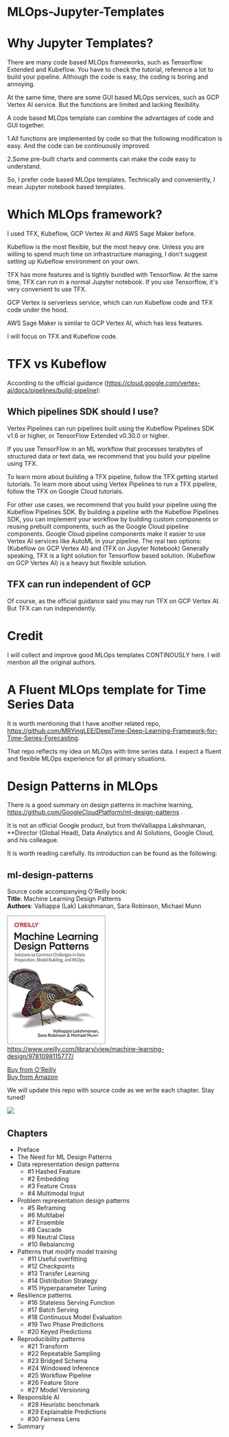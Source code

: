 # MLOps-Jupyter-Templates

# Why Jupyter Templates?
There are many code based MLOps frameworks, such as Tensorflow Extended and Kubeflow. You have to check the tutorial, reference a lot to build your pipeline. Although the code is easy, the coding is boring and annoying.

At the same time, there are some GUI based MLOps services, such as GCP Vertex AI service. But the functions are limited and lacking flexibility.

A code based MLOps template can combine the advantages of code and GUI together.

1.All functions are implemented by code so that the following modification is easy. And the code can be continuously improved. 

2.Some pre-built charts and comments can make the code easy to understand.

So, I prefer code based MLOps templates. Technically and conveniently, I mean Jupyter notebook based templates.

# Which MLOps framework?
I used TFX, Kubeflow, GCP Vertex AI and AWS Sage Maker before.

Kubeflow is the most flexible, but the most heavy one. Unless you are willing to spend much time on infrastructure managing, I don't suggest setting up Kubeflow environment on your own.

TFX has more features and is tightly bundled with Tensorflow. At the same time, TFX can run in a normal Jupyter notebook. If you use Tensorflow, it's very convenient to use TFX.

GCP Vertex is serverless service, which can run Kubeflow code and TFX code under the hood.

AWS Sage Maker is similar to GCP Vertex AI, which has less features.

I will focus on TFX and Kubeflow code.

# TFX vs Kubeflow
According to the official guidance (https://cloud.google.com/vertex-ai/docs/pipelines/build-pipeline):

## Which pipelines SDK should I use?
Vertex Pipelines can run pipelines built using the Kubeflow Pipelines SDK v1.6 or higher, or TensorFlow Extended v0.30.0 or higher.

If you use TensorFlow in an ML workflow that processes terabytes of structured data or text data, we recommend that you build your pipeline using TFX.

To learn more about building a TFX pipeline, follow the TFX getting started tutorials.
To learn more about using Vertex Pipelines to run a TFX pipeline, follow the TFX on Google Cloud tutorials.

For other use cases, we recommend that you build your pipeline using the Kubeflow Pipelines SDK. By building a pipeline with the Kubeflow Pipelines SDK, you can implement your workflow by building custom components or reusing prebuilt components, such as the Google Cloud pipeline components. Google Cloud pipeline components make it easier to use Vertex AI services like AutoML in your pipeline.
The real two options: (Kubeflow on GCP Vertex AI) and (TFX on Jupyter Notebook)
Generally speaking, TFX is a light solution for Tensorflow based solution. (Kubeflow on GCP Vertex AI) is a heavy but flexible solution.

## TFX can run independent of GCP
Of course, as the official guidance said you may run TFX on GCP Vertex AI. But TFX can run independently.

# Credit
I will collect and improve good MLOps templates CONTINOUSLY here. I will mention all the original authors.

# A Fluent MLOps template for Time Series Data

It is worth mentioning that I have another related repo, 
https://github.com/MRYingLEE/DeepTime-Deep-Learning-Framework-for-Time-Series-Forecasting. 

That repo reflects my idea on MLOps with time series data. 
I expect a fluent and flexible MLOps experience for all primary situations.

# Design Patterns in MLOps

There is a good summary on design patterns in machine learning,
https://github.com/GoogleCloudPlatform/ml-design-patterns .

It is not an official Google product, but from theValliappa Lakshmanan, **Director (Global Head), Data Analytics and AI Solutions, Google Cloud, and his colleague.

It is worth reading carefully. Its introduction can be found as the following: 


## ml-design-patterns
Source code accompanying O'Reilly book: <br/>
**Title**: Machine Learning Design Patterns <br/>
**Authors**: Valliappa (Lak) Lakshmanan, Sara Robinson, Michael Munn <br/>

<img src="mldp_cover_color.jpg" height="300"> https://www.oreilly.com/library/view/machine-learning-design/9781098115777/ </img> <br/>

<a href="https://shop.aer.io/oreilly/p/machine-learning-design/9781098115784-9149">Buy from O'Reilly</a> <br/>
<a href="https://www.amazon.com/Machine-Learning-Design-Patterns-Preparation/dp/1098115783">Buy from Amazon</a> <br/>

We will update this repo with source code as we write each chapter. Stay tuned!

[<img src="https://deepnote.com/buttons/try-in-a-jupyter-notebook-white.svg">](https://deepnote.com/launch?url=https://github.com/GoogleCloudPlatform/ml-design-patterns)

## Chapters

* Preface
* The Need for ML Design Patterns
* Data representation design patterns
  * #1 Hashed Feature
  * #2 Embedding
  * #3 Feature Cross
  * #4 Multimodal Input
* Problem representation design patterns
  * #5 Reframing
  * #6 Multilabel
  * #7 Ensemble
  * #8 Cascade
  * #9 Neutral Class
  * #10 Rebalancing
* Patterns that modify model training
  * #11 Useful overfitting
  * #12 Checkpoints
  * #13 Transfer Learning
  * #14 Distribution Strategy
  * #15 Hyperparameter Tuning
* Resilience patterns
  * #16 Stateless Serving Function
  * #17 Batch Serving
  * #18 Continuous Model Evaluation
  * #19 Two Phase Predictions
  * #20 Keyed Predictions
* Reproducibility patterns
  * #21 Transform
  * #22 Repeatable Sampling
  * #23 Bridged Schema
  * #24 Windowed Inference
  * #25 Workflow Pipeline
  * #26 Feature Store
  * #27 Model Versioning
* Responsible AI
  * #28 Heuristic benchmark
  * #29 Explainable Predictions
  * #30 Fairness Lens
* Summary
